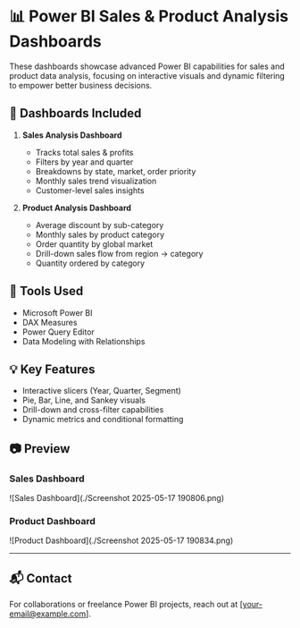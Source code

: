 # 📊 Power BI Sales & Product Analysis Dashboards

These dashboards showcase advanced Power BI capabilities for sales and product data analysis, focusing on interactive visuals and dynamic filtering to empower better business decisions.

## 📁 Dashboards Included

1. **Sales Analysis Dashboard**
   - Tracks total sales & profits
   - Filters by year and quarter
   - Breakdowns by state, market, order priority
   - Monthly sales trend visualization
   - Customer-level sales insights

2. **Product Analysis Dashboard**
   - Average discount by sub-category
   - Monthly sales by product category
   - Order quantity by global market
   - Drill-down sales flow from region → category
   - Quantity ordered by category

## 🧰 Tools Used
- Microsoft Power BI
- DAX Measures
- Power Query Editor
- Data Modeling with Relationships

## 💡 Key Features
- Interactive slicers (Year, Quarter, Segment)
- Pie, Bar, Line, and Sankey visuals
- Drill-down and cross-filter capabilities
- Dynamic metrics and conditional formatting

## 📷 Preview

### Sales Dashboard
![Sales Dashboard](./Screenshot 2025-05-17 190806.png)

### Product Dashboard
![Product Dashboard](./Screenshot 2025-05-17 190834.png)

---

## 📬 Contact
For collaborations or freelance Power BI projects, reach out at [your-email@example.com].

